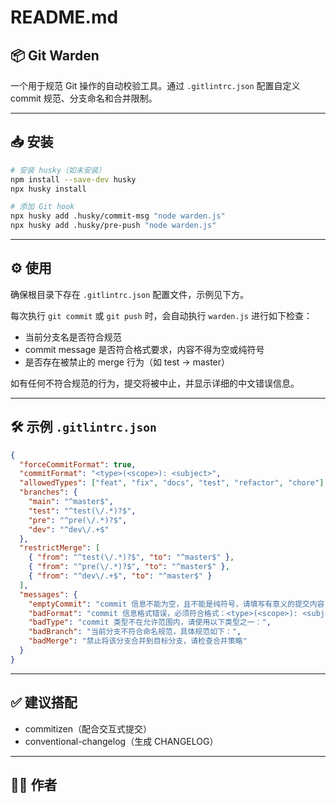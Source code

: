 # README.md

## 📦 Git Warden

一个用于规范 Git 操作的自动校验工具。通过 `.gitlintrc.json` 配置自定义 commit 规范、分支命名和合并限制。

---

## 📥 安装

```bash
# 安装 husky（如未安装）
npm install --save-dev husky
npx husky install

# 添加 Git hook
npx husky add .husky/commit-msg "node warden.js"
npx husky add .husky/pre-push "node warden.js"
```

---

## ⚙️ 使用

确保根目录下存在 `.gitlintrc.json` 配置文件，示例见下方。

每次执行 `git commit` 或 `git push` 时，会自动执行 `warden.js` 进行如下检查：

- 当前分支名是否符合规范
- commit message 是否符合格式要求，内容不得为空或纯符号
- 是否存在被禁止的 merge 行为（如 test → master）

如有任何不符合规范的行为，提交将被中止，并显示详细的中文错误信息。

---

## 🛠 示例 `.gitlintrc.json`

```json
{
  "forceCommitFormat": true,
  "commitFormat": "<type>(<scope>): <subject>",
  "allowedTypes": ["feat", "fix", "docs", "test", "refactor", "chore"],
  "branches": {
    "main": "^master$",
    "test": "^test(\/.*)?$",
    "pre": "^pre(\/.*)?$",
    "dev": "^dev\/.+$"
  },
  "restrictMerge": [
    { "from": "^test(\/.*)?$", "to": "^master$" },
    { "from": "^pre(\/.*)?$", "to": "^master$" },
    { "from": "^dev\/.+$", "to": "^master$" }
  ],
  "messages": {
    "emptyCommit": "commit 信息不能为空，且不能是纯符号，请填写有意义的提交内容",
    "badFormat": "commit 信息格式错误，必须符合格式：<type>(<scope>): <subject>",
    "badType": "commit 类型不在允许范围内，请使用以下类型之一：",
    "badBranch": "当前分支不符合命名规范，具体规范如下：",
    "badMerge": "禁止将该分支合并到目标分支，请检查合并策略"
  }
}
```

---

## ✅ 建议搭配

- commitizen（配合交互式提交）
- conventional-changelog（生成 CHANGELOG）

---

## 👨‍💻 作者

